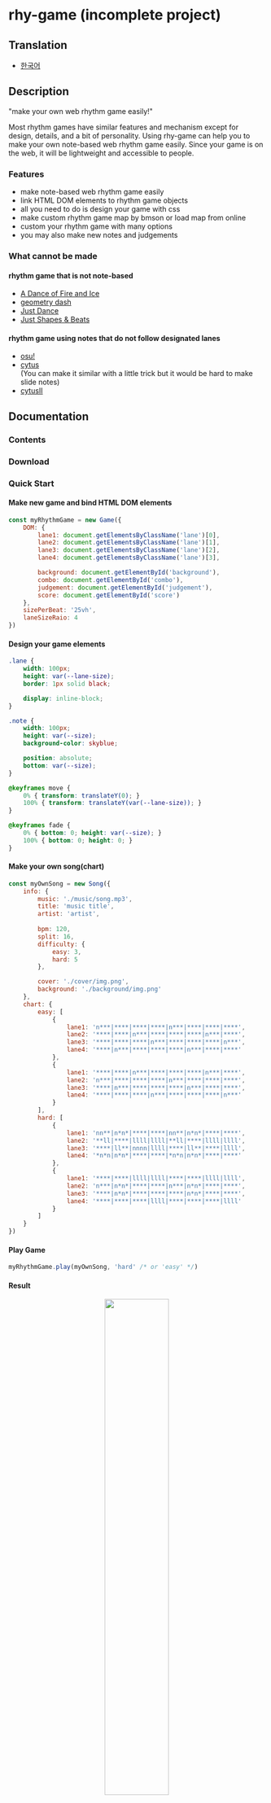 # rhy-game (incomplete project)

## Translation

- [한국어](./README.kr.md)

## Description

"make your own web rhythm game easily!"

Most rhythm games have similar features and mechanism except for design, details, and a bit of personality. Using rhy-game can help you to make your own note-based web rhythm game easily. Since your game is on the web, it will be lightweight and accessible to people.

### Features

- make note-based web rhythm game easily
- link HTML DOM elements to rhythm game objects
- all you need to do is design your game with css
- make custom rhythm game map by bmson or load map from online
- custom your rhythm game with many options
- you may also make new notes and judgements

### What cannot be made

#### rhythm game that is not note-based

- [A Dance of Fire and Ice](https://store.steampowered.com/app/977950/A_Dance_of_Fire_and_Ice/)
- [geometry dash](https://www.robtopgames.com/)
- [Just Dance](https://justdancenow.com/)
- [Just Shapes & Beats](https://store.steampowered.com/app/531510/Just_Shapes__Beats/)

#### rhythm game using notes that do not follow designated lanes

- [osu!](https://osu.ppy.sh/home/)
- [cytus](https://rayark.com/g/cytus/) \
(You can make it similar with a little trick but it would be hard to make slide notes)
- [cytusII](https://rayark.com/g/cytus2/)

## Documentation

### Contents

### Download

### Quick Start

#### Make new game and bind HTML DOM elements

```js
const myRhythmGame = new Game({
    DOM: {
        lane1: document.getElementsByClassName('lane')[0],
        lane2: document.getElementsByClassName('lane')[1],
        lane3: document.getElementsByClassName('lane')[2],
        lane4: document.getElementsByClassName('lane')[3],

        background: document.getElementById('background'),
        combo: document.getElementById('combo'),
        judgement: document.getElementById('judgement'),
        score: document.getElementById('score')
    },
    sizePerBeat: '25vh',
    laneSizeRaio: 4
})
```

#### Design your game elements

```css
.lane {
    width: 100px;
    height: var(--lane-size);
    border: 1px solid black;

    display: inline-block;
}

.note {
    width: 100px;
    height: var(--size);
    background-color: skyblue;

    position: absolute;
    bottom: var(--size);
}

@keyframes move {
    0% { transform: translateY(0); }
    100% { transform: translateY(var(--lane-size)); }
}

@keyframes fade {
    0% { bottom: 0; height: var(--size); }
    100% { bottom: 0; height: 0; }
}
```

#### Make your own song(chart)

```js
const myOwnSong = new Song({
    info: {
        music: './music/song.mp3',
        title: 'music title',
        artist: 'artist',
        
        bpm: 120,
        split: 16,
        difficulty: {
            easy: 3,
            hard: 5
        },

        cover: './cover/img.png',
        background: './background/img.png'
    },
    chart: {
        easy: [
            {
                lane1: 'n***|****|****|****|n***|****|****|****',
                lane2: '****|****|n***|****|****|****|n***|****',
                lane3: '****|****|****|n***|****|****|****|n***',
                lane4: '****|n***|****|****|****|n***|****|****'
            },
            {
                lane1: '****|****|n***|****|****|****|n***|****',
                lane2: 'n***|****|****|****|n***|****|****|****',
                lane3: '****|n***|****|****|****|n***|****|****',
                lane4: '****|****|****|n***|****|****|****|n***'
            }
        ],
        hard: [
            {
                lane1: 'nn**|n*n*|****|****|nn**|n*n*|****|****',
                lane2: '**ll|****|llll|llll|**ll|****|llll|llll',
                lane3: '****|ll**|nnnn|llll|****|ll**|****|llll',
                lane4: '*n*n|n*n*|****|****|*n*n|n*n*|****|****'
            },
            {
                lane1: '****|****|llll|llll|****|****|llll|llll',
                lane2: 'n***|n*n*|****|****|n***|n*n*|****|****',
                lane3: '****|n*n*|****|****|****|n*n*|****|****',
                lane4: '****|****|****|llll|****|****|****|llll'
            }
        ]
    }
})
```

#### Play Game

```js
myRhythmGame.play(myOwnSong, 'hard' /* or 'easy' */)
```

#### Result

<center>
    <img src="./examples/images/quick start.gif" style="height: 50%;" />
</center>

### Advanced

#### Custom notes

```js
class MyCustomNote extends Flick {
    constructor(lane, index, {
        classNames = ['note', 'normal', 'tap', 'flick', 'up'],
        moveAnimation = 'flickMove',
        fadeAnimation = 'flickFade',
        timingFunction = 'linear',
        sizeRatio = 0.2
    } = {}) {
        super(lane, index, {
            classNames,
            moveAnimation,
            fadeAnimation,
            timingFunction,
            sizeRatio
        })
    }
}
```

#### Additional game options

```js
const myRhythmGame = new Game({
    DOM: { ... },
    notes: {
        n: (lane, index) => new Normal(lane, index),
        l: (lane, index) => new Long(lane, index),
        d: (lane, index) => new Drag(lane, index),
        f: (lane, index) => new Flick(lane, index),
        x: (lane, index) => new HoldFlick(lane, index),
        c: (lane, index) => new MyCustomNote(lane, index)
    }
    judgements: [
        // new Judgement(name, time, isCombo)
        new Judgement('amazing', 50, true),
        new Judgement('wow', 100, true),
        new Judgement('umm', 50, false)
        // miss is automatically generated
    ],
    maxScore: 1000,
    sizePerBeat: ...,
    laneSizeRaio: ...
})
```

### Design Tips

#### use transition to use GPU

### Examples

### License

For inquiries, please contact juneekim7@gmail.com

Copyright (c) 2023 준이 (Junee, juneekim7)\
Released under the [MIT License](./LICENSE).
